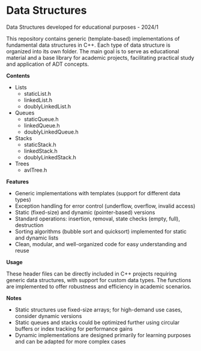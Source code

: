 # Data Structures
Data Structures developed for educational purposes - 2024/1

This repository contains generic (template-based) implementations of fundamental data structures in C++.
Each type of data structure is organized into its own folder.
The main goal is to serve as educational material and a base library for academic projects, facilitating practical study and application of ADT concepts.

**Contents**
- Lists
  - staticList.h
  - linkedList.h
  - doublyLinkedList.h
- Queues
  - staticQueue.h
  - linkedQueue.h
  - doublyLinkedQueue.h
- Stacks
  - staticStack.h
  - linkedStack.h
  - doublyLinkedStack.h
- Trees
  - avlTree.h
  
**Features**
- Generic implementations with templates (support for different data types)
- Exception handling for error control (underflow, overflow, invalid access)
- Static (fixed-size) and dynamic (pointer-based) versions
- Standard operations: insertion, removal, state checks (empty, full), destruction
- Sorting algorithms (bubble sort and quicksort) implemented for static and dynamic lists
- Clean, modular, and well-organized code for easy understanding and reuse

**Usage**

These header files can be directly included in C++ projects requiring generic data structures, with support for custom data types. The functions are implemented to offer robustness and efficiency in academic scenarios.

**Notes**
- Static structures use fixed-size arrays; for high-demand use cases, consider dynamic versions
- Static queues and stacks could be optimized further using circular buffers or index tracking for performance gains
- Dynamic implementations are designed primarily for learning purposes and can be adapted for more complex cases
